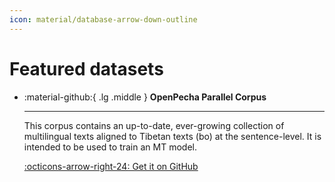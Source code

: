 ```yaml
---
icon: material/database-arrow-down-outline 
---
```


# Featured datasets

<div class="grid cards" markdown>

-   :material-github:{ .lg .middle } __OpenPecha Parallel Corpus__

    ---

    This corpus contains an up-to-date, ever-growing collection of multilingual texts aligned to Tibetan texts (bo) at the sentence-level. It is intended to be used to train an MT model.

    [:octicons-arrow-right-24: Get it on GitHub]([#](https://github.com/OpenPecha-Data/C0A2DD042))

</div>

